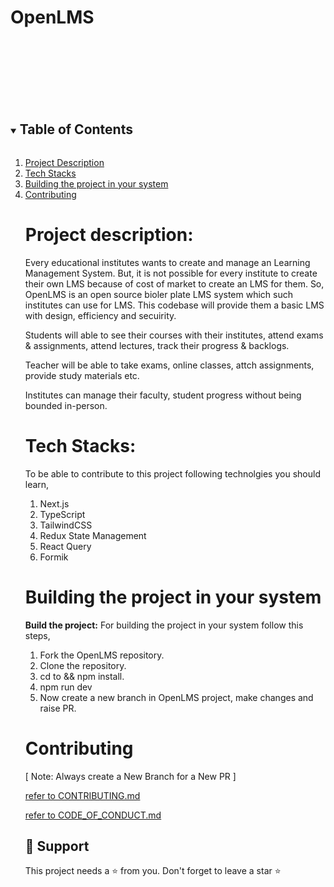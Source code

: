 
# OpenLMS 

<br>
<br>
<br>
<br>
<br>
<br>


<!-- TABLE OF CONTENTS -->

<details open="open">
  <summary><h2 style="display: inline-block">Table of Contents</h2></summary>
  <ol>
    <li>
      <a href="#1 Project Description">Project Description</a>
    </li>
    <li>
      <a href="#2 Tech Stacks">Tech Stacks</a>
    </li>
    <li>
      <a href="#4 Building the project in your system">Building the project in your system</a>
    </li>
    <li>
      <a href="#5 Contributing">Contributing</a>
    </li>
    

# <a name="1 Project Description">Project description:</a>


Every educational institutes wants to create and manage an Learning Management System. But, it is not possible for every institute to create their own LMS because of cost of market to create an LMS for them. So, OpenLMS is an open source bioler plate LMS system which such institutes can use for LMS. This codebase will provide them a basic LMS with design, efficiency and secuirity.

Students will able to see their courses with their institutes, attend exams & assignments, attend lectures, track their progress & backlogs.

Teacher will be able to take exams, online classes, attch assignments, provide study materials etc.

Institutes can manage their faculty, student progress without being bounded in-person.

# <a name="2 Tech Stacks">Tech Stacks:</a>

To be able to contribute to this project following technolgies you should learn,

1. Next.js
2. TypeScript
3. TailwindCSS
4. Redux State Management
5. React Query
6. Formik

# <a name="3 Building the project in your system">Building the project in your system</a>

**Build the project:**
For building the project in your system follow this steps,


1. Fork the OpenLMS repository.
2. Clone the repository.
3. cd to <folder> && npm install.
4. npm run dev 
5. Now create a new branch in OpenLMS project, make changes and raise PR.



# <a name="4 Contributing">Contributing</a>

[ Note: Always create a New Branch for a New PR ]

<a href="https://github.com/Bhanu-code/OpenLMS/blob/main/CONTRIBUTING.md">refer to CONTRIBUTING.md </a>

<a href="https://github.com/Bhanu-code/OpenLMS/blob/main/CODE_OF_CONDUCT.md">refer to CODE_OF_CONDUCT.md </a>





## 🙏 Support

This project needs a ⭐️ from you. Don't forget to leave a star ⭐️


